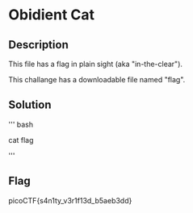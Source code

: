 # Obidient Cat

## Description

This file has a flag in plain sight (aka "in-the-clear").

This challange has a downloadable file named "flag".

## Solution

''' 
bash

cat flag

'''

## Flag

picoCTF{s4n1ty_v3r1f13d_b5aeb3dd}

